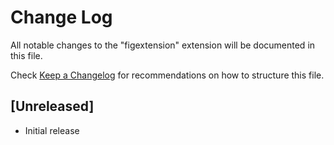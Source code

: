 # Change Log

All notable changes to the "figextension" extension will be documented in this file.

Check [Keep a Changelog](http://keepachangelog.com/) for recommendations on how to structure this file.

## [Unreleased]

- Initial release